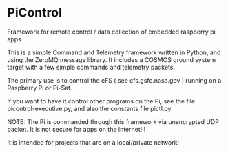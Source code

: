 # PiControl
Framework for remote control / data collection of embedded raspberry pi apps

This is a simple Command and Telemetry framework written in Python, and using the ZeroMQ message library. It includes a COSMOS ground system target with a few simple commands and telemetry packets. 

The primary use is to control the cFS ( see cfs.gsfc.nasa.gov ) running on a Raspberry Pi or Pi-Sat. 

If you want to have it control other programs on the Pi, see the file picontrol-executive.py, and also the constants file pictl.py. 

NOTE: The Pi is commanded through this framework via unencrypted UDP packet. It is not secure for apps on the internet!!!

It is intended for projects that are on a local/private network!


